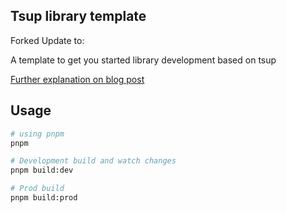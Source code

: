 ## Tsup library template

Forked Update to:

A template to get you started library development based on tsup

[Further explanation on blog post](https://orabazu.hashnode.dev/how-to-bundle-a-tree-shakable-typescript-library-for-web-with-tsup-and-publish-with-npm)

## Usage

```bash
# using pnpm
pnpm

# Development build and watch changes
pnpm build:dev

# Prod build
pnpm build:prod
```
